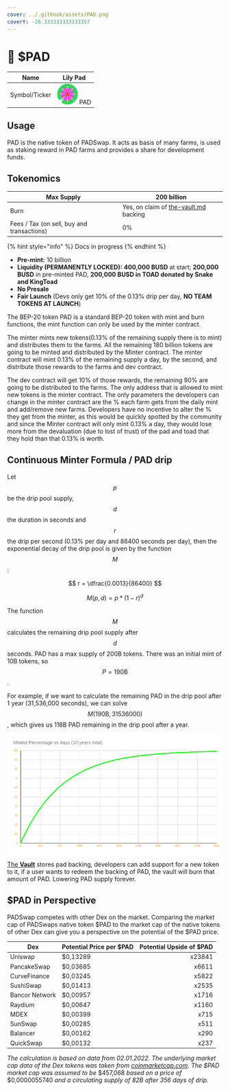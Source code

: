 ```yaml
---
cover: ../.gitbook/assets/PAD.png
coverY: -28.333333333333357
---
```


# 🌺 $PAD

| Name          | Lily Pad                                   |
| ------------- | ------------------------------------------ |
| Symbol/Ticker | ![](../.gitbook/assets/PAD.symbol.svg) PAD |

## Usage

PAD is the native token of PADSwap. It acts as basis of many farms, is used as staking reward in PAD farms and provides a share for development funds.

## Tokenomics

| Max Supply                                 | 200 billion                                                                 |
| ------------------------------------------ | --------------------------------------------------------------------------- |
| Burn                                       | Yes, on claim of [the-vault.md](../concepts/the-vault.md "mention") backing |
| Fees / Tax (on sell, buy and transactions) | 0%                                                                          |

{% hint style="info" %}
Docs in progress
{% endhint %}

* **Pre-mint:** 10 billion
* **Liquidity (PERMANENTLY LOCKED):** **400,000 BUSD** at start; **200,000 BUSD** in pre-minted PAD, **200,000 BUSD in TOAD donated by Snake and KingToad**
* **No Presale**
* **Fair Launch** (Devs only get 10% of the 0.13% drip per day, **NO TEAM TOKENS AT LAUNCH**)

The BEP-20 token PAD is a standard BEP-20 token with mint and burn functions, the mint function can only be used by the minter contract.

The minter mints new tokens(0.13% of the remaining supply there is to mint) and distributes them to the farms. All the remaining 180 billion tokens are going to be minted and distributed by the Minter contract. The minter contract will mint 0.13% of the remaining supply a day, by the second, and distribute those rewards to the farms and dev contract.

The dev contract will get 10% of those rewards, the remaining 90% are going to be distributed to the farms. The only address that is allowed to mint new tokens is the minter contract. The only parameters the developers can change in the minter contract are the % each farm gets from the daily mint and add/remove new farms. Developers have no incentive to alter the % they get from the minter, as this would be quickly spotted by the community and since the Minter contract will only mint 0.13% a day, they would lose more from the devaluation (due to lost of trust) of the pad and toad that they hold than that 0.13% is worth.

## Continuous Minter Formula / PAD drip

Let $$p$$ be the drip pool supply, $$d$$ the duration in seconds and $$r$$ the drip per second (0.13% per day and 86400 seconds per day), then the exponential decay of the drip pool is given by the function $$M$$:

$$
r = \dfrac{0.0013}{86400}
$$

$$
M(p, d) = p * (1 - r) ^ d
$$

The function $$M$$ calculates the remaining drip pool supply after $$d$$ seconds. PAD has a max supply of 200B tokens. There was an initial mint of 10B tokens, so $$P = 190\text{B}$$.

For example, if we want to calculate the remaining PAD in the drip pool after 1 year (31,536,000 seconds), we can solve $$M(190\text{B}, 31536000)$$, which gives us 118B PAD remaining in the drip pool after a year.

![Plot of minted PAD over time (ignores the 10B initial mint)](<../.gitbook/assets/image (2) (1).png>)

[The **Vault**](the-vault.md) stores pad backing, developers can add support for a new token to it, if a user wants to redeem the backing of PAD, the vault will burn that amount of PAD. Lowering PAD supply forever.

## $PAD in Perspective

PADSwap competes with other Dex on the market. Comparing the market cap of PADSwaps native token $PAD to the market cap of the native tokens of other Dex can give you a perspective on the potential of the $PAD price.

| Dex            | Potential Price per $PAD | Potential Upside of $PAD |
| -------------- | ------------------------ | -----------------------: |
| Uniswap        | $0,13289                 |                   x23841 |
| PancakeSwap    | $0,03685                 |                    x6611 |
| CurveFinance   | $0,03245                 |                    x5822 |
| SushiSwap      | $0,01413                 |                    x2535 |
| Bancor Network | $0,00957                 |                    x1716 |
| Raydium        | $0,00647                 |                    x1160 |
| MDEX           | $0,00399                 |                     x715 |
| SunSwap        | $0,00285                 |                     x511 |
| Balancer       | $0,00162                 |                     x290 |
| QuickSwap      | $0,00132                 |                     x237 |

_The calculation is based on data from 02.01.2022. The underlying market cap data of the Dex tokens was taken from_ [_coinmarketcap.com_](https://coinmarketcap.com)_. The $PAD market cap was assumed to be_ $457,068 _based on a price of_ $0,0000055740 _and a circulating supply of 82B after 356 days of drip._
